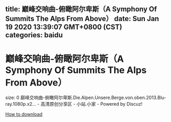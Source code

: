 
title: 巅峰交响曲-俯瞰阿尔卑斯（A Symphony Of Summits The Alps From Above）
date: Sun Jan 19 2020 13:39:07 GMT+0800 (CST)    
categories: baidu
---

# 巅峰交响曲-俯瞰阿尔卑斯（A Symphony Of Summits The Alps From Above）
size: 0
 巅峰交响曲-俯瞰阿尔卑斯.Die.Alpen.Unsere.Berge.von.oben.2013.Blu-ray.1080p.x2... - 高清原创分享区 - 小站.小家 - Powered by Discuz!
 

[How to download](https://bpcam.bemobtrk.com/go/2ceec3aa-1ca2-46d6-b9ff-aaa5c184517c?jno=1698)
